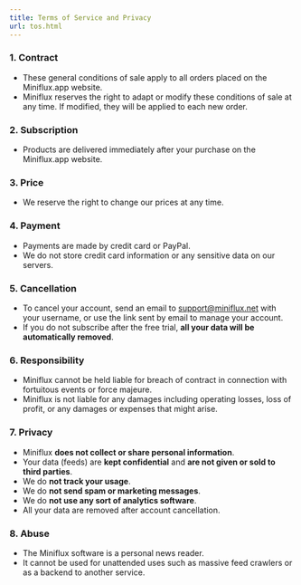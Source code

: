 ```yaml
---
title: Terms of Service and Privacy
url: tos.html
---
```


### 1. Contract

-   These general conditions of sale apply to all orders placed on the
    Miniflux.app website.
-   Miniflux reserves the right to adapt or modify these conditions of sale
    at any time. If modified, they will be applied to each new order.

### 2. Subscription

-   Products are delivered immediately after your purchase on the
    Miniflux.app website.

### 3. Price

-   We reserve the right to change our prices at any time.

### 4. Payment

-   Payments are made by credit card or PayPal.
-   We do not store credit card information or any sensitive data on our
    servers.

### 5. Cancellation

-   To cancel your account, send an email to <support@miniflux.net> with
    your username, or use the link sent by email to manage your account.
-   If you do not subscribe after the free trial, **all your data will be
    automatically removed**.

### 6. Responsibility

-   Miniflux cannot be held liable for breach of contract in connection
    with fortuitous events or force majeure.
-   Miniflux is not liable for any damages including operating losses, loss
    of profit, or any damages or expenses that might arise.

### 7. Privacy

-   Miniflux **does not collect or share personal information**.
-   Your data (feeds) are **kept confidential** and **are not given or
    sold to third parties**.
-   We do **not track your usage**.
-   We do **not send spam or marketing messages**.
-   We do **not use any sort of analytics software**.
-   All your data are removed after account cancellation.

### 8. Abuse

-   The Miniflux software is a personal news reader.
-   It cannot be used for unattended uses such as massive feed crawlers
    or as a backend to another service.